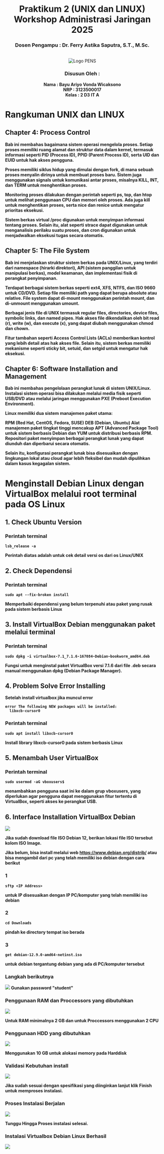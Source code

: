 <div align="center">
  <h1 class="text-align: center;font-weight: bold">Praktikum 2 (UNIX dan LINUX)
  <br>Workshop Administrasi Jaringan 2025</h1>
  <h3 class="text-align: center;">Dosen Pengampu : Dr. Ferry Astika Saputra, S.T., M.Sc.</h3>
</div>
<br />
<div align="center">
  <img src="https://upload.wikimedia.org/wikipedia/id/4/44/Logo_PENS.png" alt="Logo PENS">
  <h3 style="text-align: center;">Disusun Oleh : </h3>
  <p style="text-align: center;">
  <strong>Nama : Bayu Ariyo Vonda Wicaksono<strong>
  <br><strong>NRP : 3123500017<strong>
  <br><strong>Kelas : 2 D3 IT A<strong>
  </p>
</div>

# Rangkuman UNIX dan LINUX

## Chapter 4: Process Control

Bab ini membahas bagaimana sistem operasi mengelola proses. Setiap proses memiliki ruang alamat dan struktur data dalam kernel, termasuk informasi seperti PID (Process ID), PPID (Parent Process ID), serta UID dan EUID untuk hak akses pengguna.

Proses memiliki siklus hidup yang dimulai dengan fork, di mana sebuah proses menyalin dirinya untuk membuat proses baru. Sistem juga menggunakan signals untuk komunikasi antar proses, misalnya KILL, INT, dan TERM untuk menghentikan proses.

Monitoring proses dilakukan dengan perintah seperti ps, top, dan htop untuk melihat penggunaan CPU dan memori oleh proses. Ada juga kill untuk menghentikan proses, serta nice dan renice untuk mengatur prioritas eksekusi.

Sistem berkas virtual /proc digunakan untuk menyimpan informasi tentang proses. Selain itu, alat seperti strace dapat digunakan untuk menganalisis perilaku suatu proses, dan cron digunakan untuk menjadwalkan eksekusi tugas secara otomatis.

## Chapter 5: The File System

Bab ini menjelaskan struktur sistem berkas pada UNIX/Linux, yang terdiri dari namespace (hirarki direktori), API (sistem panggilan untuk manipulasi berkas), model keamanan, dan implementasi fisik di perangkat penyimpanan.

Terdapat berbagai sistem berkas seperti ext4, XFS, NTFS, dan ISO 9660 untuk CD/DVD. Setiap file memiliki path yang dapat berupa absolute atau relative. File system dapat di-mount menggunakan perintah mount, dan di-unmount menggunakan umount.

Berbagai jenis file di UNIX termasuk regular files, directories, device files, symbolic links, dan named pipes. Hak akses file dikendalikan oleh bit read (r), write (w), dan execute (x), yang dapat diubah menggunakan chmod dan chown.

Fitur tambahan seperti Access Control Lists (ACLs) memberikan kontrol yang lebih detail atas hak akses file. Selain itu, sistem berkas memiliki mekanisme seperti sticky bit, setuid, dan setgid untuk mengatur hak eksekusi.

## Chapter 6: Software Installation and Management

Bab ini membahas pengelolaan perangkat lunak di sistem UNIX/Linux. Instalasi sistem operasi bisa dilakukan melalui media fisik seperti USB/DVD atau melalui jaringan menggunakan PXE (Preboot Execution Environment).

Linux memiliki dua sistem manajemen paket utama:

RPM (Red Hat, CentOS, Fedora, SUSE) DEB (Debian, Ubuntu) Alat manajemen paket tingkat tinggi mencakup APT (Advanced Package Tool) untuk sistem berbasis Debian dan YUM untuk distribusi berbasis RPM. Repositori paket menyimpan berbagai perangkat lunak yang dapat diunduh dan diperbarui secara otomatis.

Selain itu, konfigurasi perangkat lunak bisa disesuaikan dengan lingkungan lokal atau cloud agar lebih fleksibel dan mudah dipulihkan dalam kasus kegagalan sistem.

# Menginstall Debian Linux dengan VirtualBox melalui root terminal pada OS Linux

## 1. Check Ubuntu Version

### Perintah terminal

```
lsb_release -a
```

Perintah diatas adalah untuk cek detail versi os dari os Linux/UNIX

## 2. Check Dependensi

### Perintah terminal

```
sudo apt --fix-broken install
```

Memperbaiki dependensi yang belum terpenuhi atau paket yang rusak pada sistem berbasis Linux

## 3. Install VirtualBox Debian menggunakan paket melalui terminal

### Perintah terminal

```
sudo dpkg -i virtualbox-7.1_7.1.6-167084~Debian~bookworm_amd64.deb
```

Fungsi untuk menginstal paket VirtualBox versi 7.1.6 dari file .deb secara manual menggunakan dpkg (Debian Package Manager).

## 4. Problem Solve Error Installing

Setelah install virtualbox jika muncul error

```
error The following NEW packages will be installed:
  libxcb-cursor0
```

### Perintah terminal

```
sudo apt install libxcb-cursor0
```

Install library libxcb-cursor0 pada sistem berbasis Linux

## 5. Menambah User VirtualBox

### Perintah terminal

```
sudo usermod -aG vboxusers$
```

menambahkan pengguna saat ini ke dalam grup vboxusers, yang diperlukan agar pengguna dapat menggunakan fitur tertentu di VirtualBox, seperti akses ke perangkat USB.

## 6. Interface Installation VirtualBox Debian

![](assets/img/2.png)

Jika sudah download file ISO Debian 12, berikan lokasi file ISO tersebut kolom ISO Image.

Jika belum, bisa install melalui web https://www.debian.org/distrib/ atau bisa mengambil dari pc yang telah memiliki iso debian dengan cara berikut

### 1

```
sftp <IP Address>
```

untuk IP disesuaikan dengan IP PC/komputer yang telah memiliki iso debian

### 2

```
cd Downloads
```

pindah ke directory tempat iso berada

### 3

```
get debian-12.9.0-amd64-netinst.iso
```

untuk debian tergantung debian yang ada di PC/komputer tersebut

### Langkah berikutnya

![](assets/img/2.png)
Gunakan password "student"

### Penggunaan RAM dan Proccessors yang dibutuhkan

![](assets/img/3.png)

Untuk RAM minimalnya 2 GB dan untuk Proccessors menggunakan 2 CPU

### Penggunaan HDD yang dibutuhkan

![](assets/img/4.png)

Menggunakan 10 GB untuk alokasi memory pada Harddisk

### Validasi Kebutuhan install

![](assets/img/5.png)

Jika sudah sesuai dengan spesifikasi yang diinginkan lanjut klik Finish untuk memproses instalasi.

### Proses Instalasi Berjalan

![](assets/img/6.png)

Tunggu Hingga Proses instalasi selesai.

### Instalasi Virtualbox Debian Linux Berhasil

![](assets/img/7.png)

